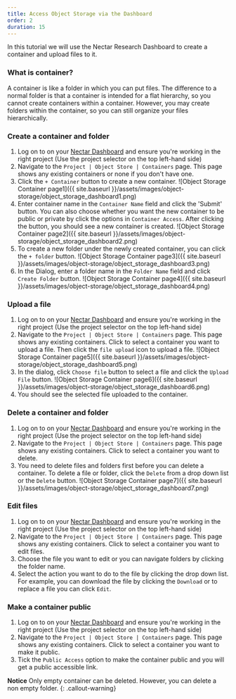 ```yaml
---
title: Access Object Storage via the Dashboard
order: 2
duration: 15
---
```


In this tutorial we will use the Nectar Research Dashboard to create a container and upload files to it. 

### What is container?
A container is like a folder in which you can put files. The difference to a normal folder is that a container is intended for a flat hierarchy, so you cannot create containers within a container. However, you may create folders within the container, so you can still organize your files hierarchically.

### Create a container and folder

1. Log on to on your [Nectar Dashboard](https://dashboard.rc.nectar.org.au) and ensure you're working in the right project (Use the project selector on the top left-hand side)
2. Navigate to the `Project | Object Store | Containers` page. This page shows any existing containers or none if you don't have one.
3. Click the `+ Container` button to create a new container.
    ![Object Storage Container page1]({{ site.baseurl }}/assets/images/object-storage/object_storage_dashboard1.png)
4. Enter container name in the `Container Name` field and click the 'Submit' button. You can also choose whether you want the new container to be public or private by click the options in `Container Access`. After clicking the button, you should see a new container is created.
    ![Object Storage Container page2]({{ site.baseurl }}/assets/images/object-storage/object_storage_dashboard2.png)
5. To create a new folder under the newly created container, you can click the `+ folder` button.
    ![Object Storage Container page3]({{ site.baseurl }}/assets/images/object-storage/object_storage_dashboard3.png)
6. In the Dialog, enter a folder name in the `Folder Name` field and click `Create Folder` button.
    ![Object Storage Container page4]({{ site.baseurl }}/assets/images/object-storage/object_storage_dashboard4.png)

### Upload a file
1. Log on to on your [Nectar Dashboard](https://dashboard.rc.nectar.org.au) and ensure you're working in the right project (Use the project selector on the top left-hand side)
2. Navigate to the `Project | Object Store | Containers` page. This page shows any existing containers. Click to select a container you want to upload a file. Then click the `file upload` icon to upload a file.
    ![Object Storage Container page5]({{ site.baseurl }}/assets/images/object-storage/object_storage_dashboard5.png)
3. In the dialog, click `Choose file` button to select a file and click the `Upload File` button.
    ![Object Storage Container page6]({{ site.baseurl }}/assets/images/object-storage/object_storage_dashboard6.png)
4. You should see the selected file uploaded to the container.

### Delete a container and folder
1. Log on to on your [Nectar Dashboard](https://dashboard.rc.nectar.org.au) and ensure you're working in the right project (Use the project selector on the top left-hand side)
2. Navigate to the `Project | Object Store | Containers` page. This page shows any existing containers. Click to select a container you want to delete.
3. You need to delete files and folders first before you can delete a container.  To delete a file or folder, click the `Delete` from a drop down list or the `Delete` button.
    ![Object Storage Container page7]({{ site.baseurl }}/assets/images/object-storage/object_storage_dashboard7.png)

### Edit files
1. Log on to on your [Nectar Dashboard](https://dashboard.rc.nectar.org.au) and ensure you're working in the right project (Use the project selector on the top left-hand side)
2. Navigate to the `Project | Object Store | Containers` page. This page shows any existing  containers. Click to select a container you want to edit files.
3. Choose the file you want to edit or you can navigate folders by clicking the folder name.
4. Select the action you want to do to the file by clicking the drop down list. For example, you can download the file by clicking the `Download` or to replace a file you can click `Edit`.

### Make a container public
1. Log on to on your [Nectar Dashboard](https://dashboard.rc.nectar.org.au) and ensure you're working in the right project (Use the project selector on the top left-hand side)
2. Navigate to the `Project | Object Store | Containers` page. This page shows any existing containers. Click to select a container you want to make it public.
3. Tick the `Public Access` option to make the container public and you will get a public accessible  link.

**Notice** 
Only empty container can be deleted. However, you can delete a non empty folder. 
{: .callout-warning}